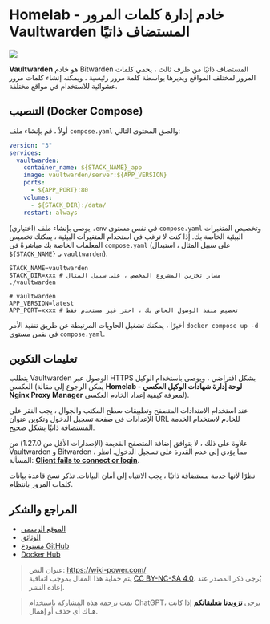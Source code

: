 # Homelab - خادم إدارة كلمات المرور Vaultwarden المستضاف ذاتيًا

![](https://wiki-media-1253965369.cos.ap-guangzhou.myqcloud.com/img/20230304195414.jpg)

**Vaultwarden** هو خادم Bitwarden المستضاف ذاتيًا من طرف ثالث ، يحمي كلمات المرور لمختلف المواقع ويديرها بواسطة كلمة مرور رئيسية ، ويمكنه إنشاء كلمات مرور عشوائية للاستخدام في مواقع مختلفة.

## التنصيب (Docker Compose)

أولاً ، قم بإنشاء ملف `compose.yaml` والصق المحتوى التالي:

```yaml title="compose.yaml"
version: "3"
services:
  vaultwarden:
    container_name: ${STACK_NAME}_app
    image: vaultwarden/server:${APP_VERSION}
    ports:
      - ${APP_PORT}:80
    volumes:
      - ${STACK_DIR}:/data/
    restart: always
```

(اختياري) يوصى بإنشاء ملف `.env` في نفس مستوى `compose.yaml` وتخصيص المتغيرات البيئية الخاصة بك. إذا كنت لا ترغب في استخدام المتغيرات البيئية ، يمكنك تخصيص المعلمات الخاصة بك مباشرةً في `compose.yaml` (على سبيل المثال ، استبدال `${STACK_NAME}` بـ `vaultwarden`).

```dotenv title=".env"
STACK_NAME=vaultwarden
STACK_DIR=xxx # مسار تخزين المشروع المخصص ، على سبيل المثال ./vaultwarden

# vaultwarden
APP_VERSION=latest
APP_PORT=xxxx # تخصيص منفذ الوصول الخاص بك ، اختر غير مستخدم فقط
```

أخيرًا ، يمكنك تشغيل الحاويات المرتبطة عن طريق تنفيذ الأمر `docker compose up -d` في نفس مستوى `compose.yaml`.

## تعليمات التكوين

يتطلب Vaultwarden الوصول عبر HTTPS بشكل افتراضي ، ويوصى باستخدام الوكيل العكسي (يمكن الرجوع إلى مقالة **Homelab - لوحة إدارة شهادات الوكيل العكسي Nginx Proxy Manager** لمعرفة كيفية إعداد الخادم العكسي).

عند استخدام الامتدادات المتصفح وتطبيقات سطح المكتب والجوال ، يجب النقر على الإعدادات في صفحة تسجيل الدخول وتكوين عنوان URL للخادم لاستخدام الخدمة المستضافة ذاتيًا بشكل صحيح.

علاوة على ذلك ، لا يتوافق إضافة المتصفح القديمة (الإصدارات الأقل من 1.27.0) من Vaultwarden و Bitwarden ، مما يؤدي إلى عدم القدرة على تسجيل الدخول. انظر المسألة: [**Client fails to connect or login**](https://github.com/dani-garcia/vaultwarden/issues/3082).

نظرًا لأنها خدمة مستضافة ذاتيًا ، يجب الانتباه إلى أمان البيانات. تذكر نسخ قاعدة بيانات كلمات المرور بانتظام.

## المراجع والشكر

- [الموقع الرسمي](https://github.com/dani-garcia/vaultwarden/wiki)
- [الوثائق](https://github.com/dani-garcia/vaultwarden/wiki/Using-Docker-Compose)
- [مستودع GitHub](https://github.com/dani-garcia/vaultwarden)
- [Docker Hub](https://hub.docker.com/r/vaultwarden/server)

> عنوان النص: <https://wiki-power.com/>  
> يتم حماية هذا المقال بموجب اتفاقية [CC BY-NC-SA 4.0](https://creativecommons.org/licenses/by/4.0/deed.zh)، يُرجى ذكر المصدر عند إعادة النشر.

> تمت ترجمة هذه المشاركة باستخدام ChatGPT، يرجى [**تزويدنا بتعليقاتكم**](https://github.com/linyuxuanlin/Wiki_MkDocs/issues/new) إذا كانت هناك أي حذف أو إهمال.
